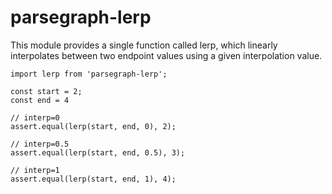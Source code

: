 # parsegraph-lerp

This module provides a single function called lerp, which linearly interpolates between two
endpoint values using a given interpolation value.

    import lerp from 'parsegraph-lerp';

    const start = 2;
    const end = 4

    // interp=0
    assert.equal(lerp(start, end, 0), 2);

    // interp=0.5
    assert.equal(lerp(start, end, 0.5), 3);

    // interp=1
    assert.equal(lerp(start, end, 1), 4);


